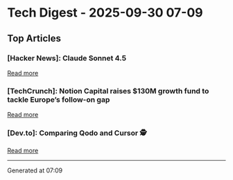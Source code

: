 # Tech Digest - 2025-09-30 07-09

## Top Articles

### [Hacker News]: Claude Sonnet 4.5
[Read more](https://www.anthropic.com/news/claude-sonnet-4-5)

### [TechCrunch]: Notion Capital raises $130M growth fund to tackle Europe&#8217;s follow-on gap
[Read more](https://techcrunch.com/2025/09/29/notion-capital-raises-130m-growth-fund-to-tackle-europes-follow-on-gap/)

### [Dev.to]: Comparing Qodo and Cursor 🕵️
[Read more](https://dev.to/dev_kiran/comparing-qodo-and-cursor-3mm)


---
Generated at 07:09

